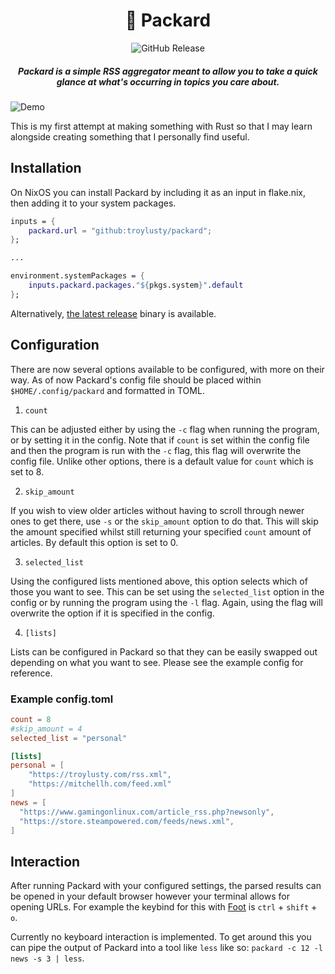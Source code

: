 <div align="center">
  <h1>️📰 Packard</h1>
  <img alt="GitHub Release" src="https://img.shields.io/github/v/release/troylusty/packard">
  <h5>Packard is a simple RSS aggregator meant to allow you to take a quick glance at what's occurring in topics you care about.</h5>
</div>

![Demo](https://github.com/user-attachments/assets/439f34ef-5c33-4bd1-bce1-1f0fa549794f)

This is my first attempt at making something with Rust so that I may learn alongside creating something that I personally find useful.

## Installation

On NixOS you can install Packard by including it as an input in flake.nix, then adding it to your system packages.

```nix
inputs = {
    packard.url = "github:troylusty/packard";
};

...

environment.systemPackages = {
    inputs.packard.packages."${pkgs.system}".default
};
```

Alternatively, [the latest release](https://github.com/troylusty/packard/releases/latest) binary is available.

## Configuration

There are now several options available to be configured, with more on their way. As of now Packard's config file should be placed within `$HOME/.config/packard` and formatted in TOML.

1. `count`

This can be adjusted either by using the `-c` flag when running the program, or by setting it in the config. Note that if `count` is set within the config file and then the program is run with the `-c` flag, this flag will overwrite the config file. Unlike other options, there is a default value for `count` which is set to 8.

2. `skip_amount`

If you wish to view older articles without having to scroll through newer ones to get there, use `-s` or the `skip_amount` option to do that. This will skip the amount specified whilst still returning your specified `count` amount of articles. By default this option is set to 0.

3. `selected_list`

Using the configured lists mentioned above, this option selects which of those you want to see. This can be set using the `selected_list` option in the config or by running the program using the `-l` flag. Again, using the flag will overwrite the option if it is specified in the config.

4. `[lists]`

Lists can be configured in Packard so that they can be easily swapped out depending on what you want to see. Please see the example config for reference.

### Example config.toml

```toml
count = 8
#skip_amount = 4
selected_list = "personal"

[lists]
personal = [
    "https://troylusty.com/rss.xml",
    "https://mitchellh.com/feed.xml"
]
news = [
  "https://www.gamingonlinux.com/article_rss.php?newsonly",
  "https://store.steampowered.com/feeds/news.xml",
]
```

## Interaction

After running Packard with your configured settings, the parsed results can be opened in your default browser however your terminal allows for opening URLs. For example the keybind for this with [Foot](https://codeberg.org/dnkl/foot#urls) is `ctrl` + `shift` + `o`.

Currently no keyboard interaction is implemented. To get around this you can pipe the output of Packard into a tool like `less` like so: `packard -c 12 -l news -s 3 | less`.
